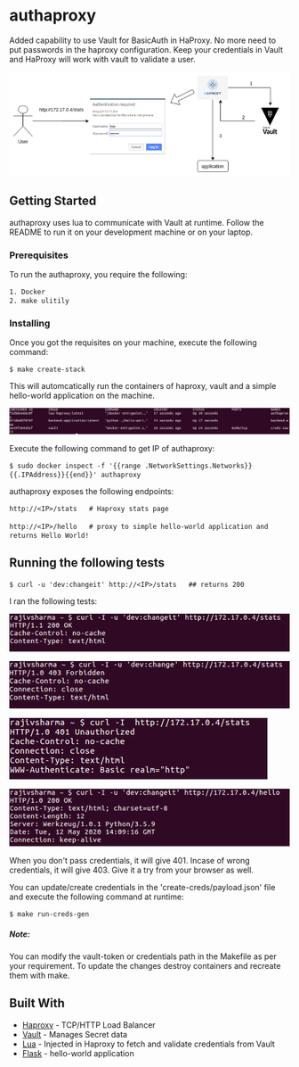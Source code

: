 # authaproxy

Added capability to use Vault for BasicAuth in HaProxy. No more need to put passwords in the haproxy configuration. Keep your credentials in Vault and HaProxy will work with vault to validate a user.

![Overview](/images/authaproxy-main.png)


## Getting Started

authaproxy uses lua to communicate with Vault at runtime. Follow the README to run it on your development machine or on your laptop. 


### Prerequisites

To run the authaproxy, you require the following:

```
1. Docker
2. make ulitily 

```

### Installing

Once you got the requisites on your machine, execute the following command:


```
$ make create-stack
```

This will automcatically run the containers of haproxy, vault and a simple hello-world application on the machine. 


![Stats Success](/images/docker-ps.png)


Execute the following command to get IP of authaproxy:

```
$ sudo docker inspect -f '{{range .NetworkSettings.Networks}}{{.IPAddress}}{{end}}' authaproxy

```

authaproxy exposes the following endpoints:

```
http://<IP>/stats   # Haproxy stats page

http://<IP>/hello   # proxy to simple hello-world application and returns Hello World!

```

## Running the following tests


```
$ curl -u 'dev:changeit' http://<IP>/stats   ## returns 200

```

I ran the following tests:

![Stats Success](/images/success-stats.png)


![Stats Incorrect](/images/wrong-stats.png)


![Stats 401](/images/401-stats.png)


![Hello Success](/images/hello-success.png)

When you don't pass credentials, it will give 401. Incase of wrong credentials, it will give 403. Give it a try from your browser as well.


You can update/create credentials in the 'create-creds/payload.json' file and execute the following command at runtime:

```
$ make run-creds-gen

```

##### Note: 

You can modify the vault-token or credentials path in the Makefile as per your requirement. To update the changes destroy containers and recreate them with make.


## Built With

* [Haproxy](http://www.haproxy.org/) - TCP/HTTP Load Balancer
* [Vault](https://www.vaultproject.io/) - Manages Secret data
* [Lua](https://www.lua.org/) - Injected in Haproxy to fetch and validate credentials from Vault
* [Flask](https://www.fullstackpython.com/flask.html) - hello-world application


